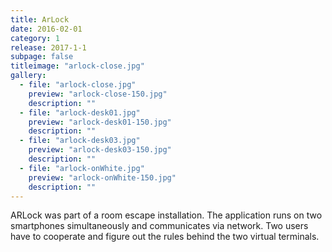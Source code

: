 ```yaml
---
title: ArLock
date: 2016-02-01
category: 1
release: 2017-1-1
subpage: false
titleimage: "arlock-close.jpg"
gallery:
  - file: "arlock-close.jpg"
    preview: "arlock-close-150.jpg"
    description: ""
  - file: "arlock-desk01.jpg"
    preview: "arlock-desk01-150.jpg"
    description: ""
  - file: "arlock-desk03.jpg"
    preview: "arlock-desk03-150.jpg"
    description: ""
  - file: "arlock-onWhite.jpg"
    preview: "arlock-onWhite-150.jpg"
    description: ""
---
```


ARLock was part of a room escape installation. The application runs on two smartphones simultaneously and communicates via network. Two users have to cooperate and figure out the rules behind the two virtual terminals.
